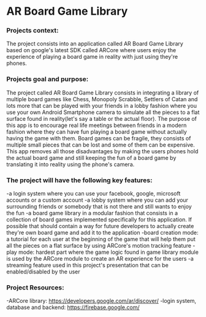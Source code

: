 # AR Board Game Library

### Projects context:
 
The project consists into an application called AR Board Game Library based on google's latest SDK called ARCore where users enjoy the experience of playing a board game in reality with just using they're phones.


### Projects goal and purpose: 

The project called AR Board Game Library consists in integrating a library of multiple board games like Chess, Monopoly  Scrabble, Settlers of Catan and lots more that can be played with your friends in a lobby fashion where you use your own Android Smartphone camera to simulate all the pieces to a flat surface found in reality(let's say a table or the actual floor). The purpose of this app is to encourage real life meetings between friends in a modern fashion where they can have fun playing a board game without actually having the game with them. Board games can be fragile, they consists of multiple small pieces that can be lost and some of them can be expensive. This app removes all those disadvantages by making the users phones hold the actual board game and still keeping the fun of a board game by translating it into reality using the phone's camera.


### The project will have the following key features:
-a login system where you can use your facebook, google, microsoft accounts or a custom account
-a lobby system where you can add your surrounding friends or somebody that is not there and still wants to enjoy the fun
-a board game library in a modular fashion that consists in a collection of board games implemented specifically for this application. If possible that should contain a way for future developers to actually create they're own board game and add it to the application
-board creation mode: a tutorial for each user at the beginning of the game that will help them put all the pieces on a flat surface by using ARCore's motion tracking feature
-play mode: hardest part where the game logic found in game library module is used by the ARCore module to create an AR experience for the users
-a streaming feature used in this project's presentation that can be enabled/disabled by the user

### Project Resources:
-ARCore library: https://developers.google.com/ar/discover/
-login system, database and backend: https://firebase.google.com/


